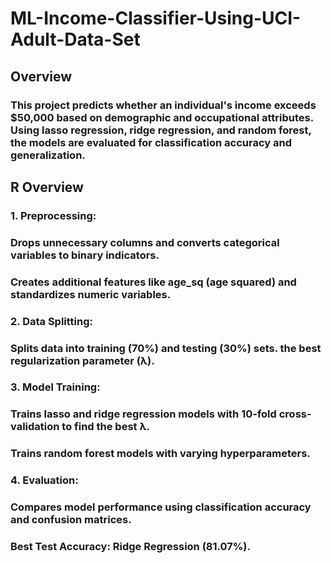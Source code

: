 # ML-Income-Classifier-Using-UCI-Adult-Data-Set
## Overview
### This project predicts whether an individual's income exceeds $50,000 based on demographic and occupational attributes. Using lasso regression, ridge regression, and random forest, the models are evaluated for classification accuracy and generalization.

## R Overview
### 1. Preprocessing:
### Drops unnecessary columns and converts categorical variables to binary indicators.
### Creates additional features like age_sq (age squared) and standardizes numeric variables.

### 2. Data Splitting:
### Splits data into training (70%) and testing (30%) sets. the best regularization parameter (λ).

### 3. Model Training:
### Trains lasso and ridge regression models with 10-fold cross-validation to find the best λ.
### Trains random forest models with varying hyperparameters.

### 4. Evaluation:
### Compares model performance using classification accuracy and confusion matrices.
### Best Test Accuracy: Ridge Regression (81.07%).
